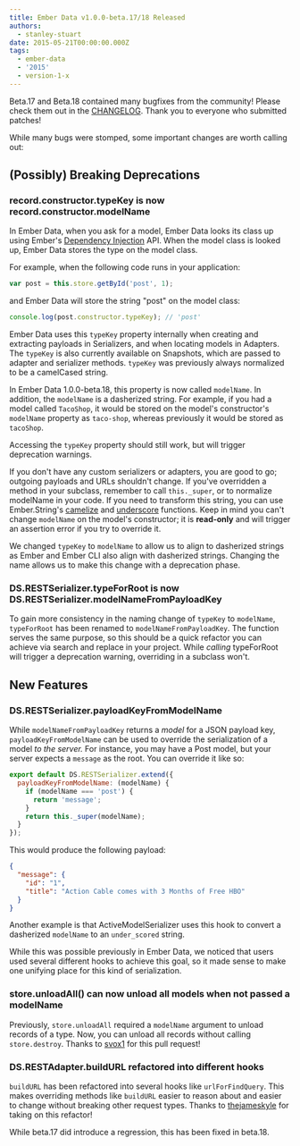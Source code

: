 ```yaml
---
title: Ember Data v1.0.0-beta.17/18 Released
authors:
  - stanley-stuart
date: 2015-05-21T00:00:00.000Z
tags:
  - ember-data
  - '2015'
  - version-1-x
---
```



Beta.17 and Beta.18 contained many bugfixes from the community! Please check
them out in the [CHANGELOG][changelog]. Thank you to everyone who submitted
patches!

While many bugs were stomped, some important changes are worth calling out:

## (Possibly) Breaking Deprecations

### record.constructor.typeKey is now record.constructor.modelName

In Ember Data, when you ask for a model, Ember Data looks its class up using
Ember's [Dependency Injection][dep-inj] API.  When the model class is looked
up, Ember Data stores the type on the model class.

For example, when the following code runs in your application:

```javascript
var post = this.store.getById('post', 1);
```

and Ember Data will store the string "post" on the model class:

```javascript
console.log(post.constructor.typeKey); // 'post'
```

Ember Data uses this `typeKey` property internally when creating and extracting
payloads in Serializers, and when locating models in Adapters. The `typeKey` is
also currently available on Snapshots, which are passed to adapter and
serializer methods. `typeKey` was previously always normalized to be a
camelCased string.

In Ember Data 1.0.0-beta.18, this property is now called `modelName`. In
addition, the `modelName` is a dasherized string. For example, if you had a
model called `TacoShop`, it would be stored on the model's constructor's
`modelName` property as `taco-shop`, whereas previously it would be stored as
`tacoShop`.

Accessing the `typeKey` property should still work, but will trigger
deprecation warnings.

If you don't have any custom serializers or adapters, you are good to go;
outgoing payloads and URLs shouldn't change. If you've overridden a method in
your subclass, remember to call `this._super`, or to normalize modelName in
your code. If you need to transform this string, you can use Ember.String's
[camelize][camelize] and [underscore][underscore] functions. Keep in mind you
can't change `modelName` on the model's constructor; it is **read-only** and
will trigger an assertion error if you try to override it.

We changed `typeKey` to `modelName` to allow us to align to dasherized strings
as Ember and Ember CLI also align with dasherized strings. Changing the name
allows us to make this change with a deprecation phase.

### DS.RESTSerializer.typeForRoot is now DS.RESTSerializer.modelNameFromPayloadKey

To gain more consistency in the naming change of  `typeKey` to `modelName`,
`typeForRoot` has been renamed to `modelNameFromPayloadKey`. The function
serves the same purpose, so this should be a quick refactor you can achieve via
search and replace in your project. While *calling* typeForRoot will trigger a
deprecation warning, overriding in a subclass won't.

## New Features

### DS.RESTSerializer.payloadKeyFromModelName

While `modelNameFromPayloadKey` returns a *model* for a JSON payload key,
`payloadKeyFromModelName` can be used to override the serialization of a model
*to the server.* For instance, you may have a Post model, but your server
expects a `message` as the root. You can override it like so:

```app/serializers/application.js
export default DS.RESTSerializer.extend({
  payloadKeyFromModelName: (modelName) {
    if (modelName === 'post') {
      return 'message';
    }
    return this._super(modelName);
  }
});
```

This would produce the following payload:

```json
{
  "message": {
    "id": "1",
    "title": "Action Cable comes with 3 Months of Free HBO"
  }
}
```

Another example is that ActiveModelSerializer uses this hook to convert a
dasherized `modelName` to an `under_scored` string.

While this was possible previously in Ember Data, we noticed that users used
several different hooks to achieve this goal, so it made sense to make one
unifying place for this kind of serialization.

### store.unloadAll() can now unload all models when not passed a modelName

Previously, `store.unloadAll` required a `modelName` argument to unload records
of a type.  Now, you can unload all records without calling `store.destroy`.
Thanks to [svox1](https://github.com/emberjs/data/pull/2999) for this pull
request!

### DS.RESTAdapter.buildURL refactored into different hooks

`buildURL` has been refactored into several hooks like `urlForFindQuery`. This
makes overriding methods like `buildURL` easier to reason about and easier to
change without breaking other request types. Thanks to
[thejameskyle](https://github.com/emberjs/data/pull/2966) for taking on this
refactor!

While beta.17 did introduce a regression, this has been fixed in beta.18.

<!-- Links -->
[dep-inj]: http://guides.emberjs.com/v1.10.0/understanding-ember/dependency-injection-and-service-lookup/
[camelize]: http://emberjs.com/api/classes/Ember.String.html#method_camelize
[underscore]: http://emberjs.com/api/classes/Ember.String.html#method_underscore
[changelog]: https://github.com/emberjs/data/blob/master/CHANGELOG.md
